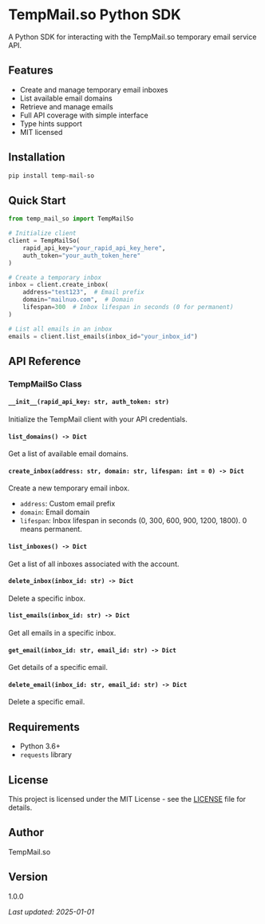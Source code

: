 # TempMail.so Python SDK

A Python SDK for interacting with the TempMail.so temporary email service API.

## Features

- Create and manage temporary email inboxes
- List available email domains
- Retrieve and manage emails
- Full API coverage with simple interface
- Type hints support
- MIT licensed

## Installation

```bash
pip install temp-mail-so
```

## Quick Start

```python
from temp_mail_so import TempMailSo

# Initialize client
client = TempMailSo(
    rapid_api_key="your_rapid_api_key_here",
    auth_token="your_auth_token_here"
)

# Create a temporary inbox
inbox = client.create_inbox(
    address="test123",  # Email prefix
    domain="mailnuo.com",  # Domain
    lifespan=300  # Inbox lifespan in seconds (0 for permanent)
)

# List all emails in an inbox
emails = client.list_emails(inbox_id="your_inbox_id")
```

## API Reference

### TempMailSo Class

#### `__init__(rapid_api_key: str, auth_token: str)`
Initialize the TempMail client with your API credentials.

#### `list_domains() -> Dict`
Get a list of available email domains.

#### `create_inbox(address: str, domain: str, lifespan: int = 0) -> Dict`
Create a new temporary email inbox.
- `address`: Custom email prefix
- `domain`: Email domain
- `lifespan`: Inbox lifespan in seconds (0, 300, 600, 900, 1200, 1800). 0 means permanent.

#### `list_inboxes() -> Dict`
Get a list of all inboxes associated with the account.

#### `delete_inbox(inbox_id: str) -> Dict`
Delete a specific inbox.

#### `list_emails(inbox_id: str) -> Dict`
Get all emails in a specific inbox.

#### `get_email(inbox_id: str, email_id: str) -> Dict`
Get details of a specific email.

#### `delete_email(inbox_id: str, email_id: str) -> Dict`
Delete a specific email.

## Requirements

- Python 3.6+
- `requests` library

## License

This project is licensed under the MIT License - see the [LICENSE](LICENSE) file for details.

## Author

TempMail.so

## Version

1.0.0

_Last updated: 2025-01-01_
